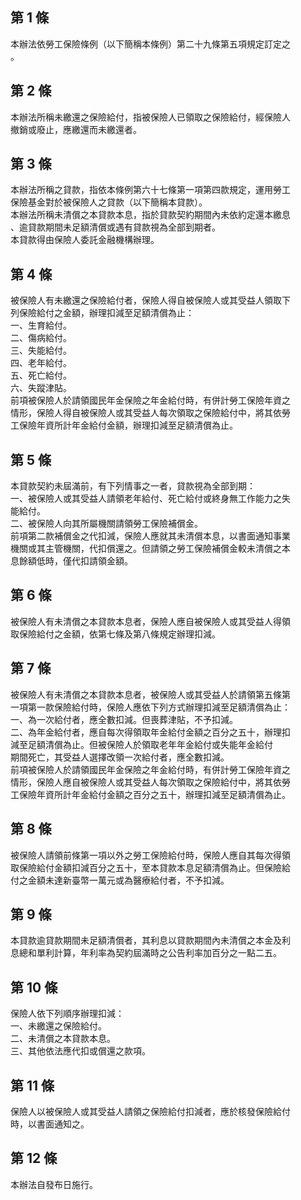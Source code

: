 第 1 條
-------
本辦法依勞工保險條例（以下簡稱本條例）第二十九條第五項規定訂定之  
。

第 2 條
-------
本辦法所稱未繳還之保險給付，指被保險人已領取之保險給付，經保險人  
撤銷或廢止，應繳還而未繳還者。

第 3 條
-------
本辦法所稱之貸款，指依本條例第六十七條第一項第四款規定，運用勞工  
保險基金對於被保險人之貸款（以下簡稱本貸款）。  
本辦法所稱未清償之本貸款本息，指於貸款契約期間內未依約定還本繳息  
、逾貸款期間未足額清償或遇有貸款視為全部到期者。  
本貸款得由保險人委託金融機構辦理。

第 4 條
-------
被保險人有未繳還之保險給付者，保險人得自被保險人或其受益人領取下  
列保險給付之金額，辦理扣減至足額清償為止：  
一、生育給付。  
二、傷病給付。  
三、失能給付。  
四、老年給付。  
五、死亡給付。  
六、失蹤津貼。  
前項被保險人於請領國民年金保險之年金給付時，有併計勞工保險年資之  
情形，保險人得自被保險人或其受益人每次領取之保險給付中，將其依勞  
工保險年資所計年金給付金額，辦理扣減至足額清償為止。

第 5 條
-------
本貸款契約未屆滿前，有下列情事之一者，貸款視為全部到期：  
一、被保險人或其受益人請領老年給付、死亡給付或終身無工作能力之失  
    能給付。  
二、被保險人向其所屬機關請領勞工保險補償金。  
前項第二款補償金之代扣減，保險人應就其未清償本息，以書面通知事業  
機關或其主管機關，代扣償還之。但請領之勞工保險補償金較未清償之本  
息餘額低時，僅代扣請領金額。

第 6 條
-------
被保險人有未清償之本貸款本息者，保險人應自被保險人或其受益人得領  
取保險給付之金額，依第七條及第八條規定辦理扣減。

第 7 條
-------
被保險人有未清償之本貸款本息者，被保險人或其受益人於請領第五條第  
一項第一款保險給付時，保險人應依下列方式辦理扣減至足額清償為止：  
一、為一次給付者，應全數扣減。但喪葬津貼，不予扣減。  
二、為年金給付者，應自每次得領取年金給付金額之百分之五十，辦理扣  
    減至足額清償為止。但被保險人於領取老年年金給付或失能年金給付  
    期間死亡，其受益人選擇改領一次給付者，應全數扣減。  
前項被保險人於請領國民年金保險之年金給付時，有併計勞工保險年資之  
情形，保險人應自被保險人或其受益人每次領取之保險給付中，將其依勞  
工保險年資所計年金給付金額之百分之五十，辦理扣減至足額清償為止。

第 8 條
-------
被保險人請領前條第一項以外之勞工保險給付時，保險人應自其每次得領  
取保險給付金額扣減百分之五十，至本貸款本息足額清償為止。但保險給  
付之金額未達新臺幣一萬元或為醫療給付者，不予扣減。

第 9 條
-------
本貸款逾貸款期間未足額清償者，其利息以貸款期間內未清償之本金及利  
息總和單利計算，年利率為契約屆滿時之公告利率加百分之一點二五。

第 10 條
--------
保險人依下列順序辦理扣減：  
一、未繳還之保險給付。  
二、未清償之本貸款本息。  
三、其他依法應代扣或償還之款項。

第 11 條
--------
保險人以被保險人或其受益人請領之保險給付扣減者，應於核發保險給付  
時，以書面通知之。

第 12 條
--------
本辦法自發布日施行。


